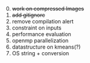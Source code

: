 0. ~~work on compressed Images~~
1. ~~add gitignore~~
2. remove compilation alert 
3. constraint on inputs 
4. performance evaluation 
5. openmp parallelization 
6. datastructure on kmeans(?)
7. OS string + conversion


